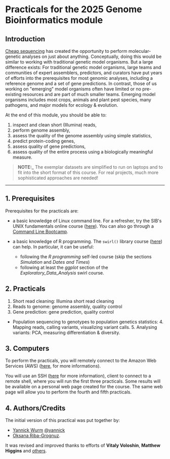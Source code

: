 # **Practicals for the 2025 Genome Bioinformatics module**

## Introduction

[Cheap sequencing](http://www.genome.gov/sequencingcosts/) has created the
opportunity to perform molecular-genetic analyses on just about anything.
Conceptually, doing this would be similar to working with traditional genetic
model organisms. But a large difference exists: For traditional genetic model
organisms, large teams and communities of expert assemblers, predictors, and
curators have put years of efforts into the prerequisites for most genomic
analyses, including a reference genome and a set of gene predictions. In
contrast, those of us working on "emerging" model organisms often have limited
or no pre-existing resources and are part of much smaller teams. Emerging model
organisms includes most crops, animals and plant pest species, many pathogens,
and major models for ecology & evolution.

At the end of this module, you should be able to:

1. inspect and clean short (Illumina) reads,
2. perform genome assembly,
3. assess the quality of the genome assembly using simple statistics,
4. predict protein-coding genes,
5. assess quality of gene predictions,
6. assess quality of the entire process using a biologically meaningful measure.

> **NOTE:_**
> The exemplar datasets are simplified to run on laptops and to fit into the
> short format of this course. For real projects, much more sophisticated
> approaches are needed!

---

## 1. Prerequisites

Prerequisites for the practicals are:

 * a basic knowledge of Linux command line. For a refresher, try the SIB's
   UNIX fundamentals online course ([here](http://edu.isb-sib.ch/course/view.php?id=82)). You can also go through a [Command Line Bootcamp](https://command-line-bootcamp.genomicscourse.com/).

 * a basic knowledge of R programming. The `swirl()` library course ([here](http://swirlstats.com))
   can help.
   In particular, it can be useful:
     * following the *R programming* self-led course (skip the sections
       *Simulation* and *Dates and Times*)
     * following at least the *ggplot* section of the *Exploratory_Data_Analysis*
       swirl course.

## 2. Practicals

1. Short read cleaning: Illumina
  short read cleaning
2. Reads to genome: genome assembly,
  quality control
3. Gene prediction: gene prediction,
  quality control
* Population sequencing to genotypes to population genetics statistics:
     4. Mapping reads, calling variants, visualizing variant calls.
     5. Analysing variants: PCA, measuring differentiation & diversity.

## 3. Computers

To perform the practicals, you will remotely connect to the Amazon Web Services
(AWS) ([here](https://en.wikipedia.org/wiki/Amazon_Web_Services), for more
informations).


You will use an SSH ([here](ssh.md) for more information),
client to connect to a remote shell, where you will run the first three practicals. Some results will be available on a personal web page created for the course. The same web page will allow you to perform the fourth and fifth
practicals.

## 4. Authors/Credits

The initial version of this practical was put together by:

  * [Yannick Wurm](http://wurmlab.com) [@yannick](http://twitter.com/yannick__)
  * [Oksana Riba-Grognuz](https://www.linkedin.com/in/oksana80).

It was revised and improved thanks to efforts of **Vitaly Voloshin**, **Matthew Higgins** and [others](https://github.com/wurmlab/genomicscourse/graphs/contributors). 

<!-- ## 5. Things used in other versions of this course:
* ~~[Inferring population sizes and gene flow.](./msmc/msmc-tutorial/guide) (Credit Stefan Schiffels [@stschiff](http://twitter.com/stschiff))~~
* ~~Gene expression  ( Credit Julien Roux [www](http://www.unil.ch/dee/home/menuinst/people/post-docs--associates/dr-julien-roux.html) [@_julien_roux](http://twitter.com/_julien_roux)):~~
     * ~~[From raw sequencing data to transcript expression levels.](./2016-SIB/practicals/rnaseq/TP1)~~
     * ~~[Gene-level clustering and differential expression analysis.](./2016-SIB/practicals/rnaseq/TP2)~~ -->


